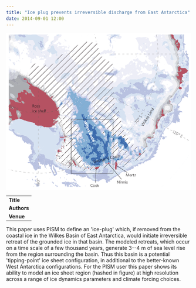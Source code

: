 ```yaml
---
title: "Ice plug prevents irreversible discharge from East Antarctica"
date: 2014-09-01 12:00
---
```


![](/img/applications/mengel2014-wilkes.png)


||
|-
| **Title** | [Ice plug prevents irreversible discharge from East Antarctica](http://www.nature.com/nclimate/journal/vaop/ncurrent/full/nclimate2226.html) |
| **Authors** | [M. Mengel](http://www.pik-potsdam.de/~mengel/) and A. Levermann |
| **Venue** |  [Nature Climate Change](http://www.nature.com/nclimate/index.html)  |

This paper uses PISM to define an 'ice-plug' which, if removed from the coastal ice in the Wilkes Basin of East Antarctica, would initiate irreversible retreat of the grounded ice in that basin. The modeled retreats, which occur on a time scale of a few thousand years, generate 3--4 m of sea level rise from the region surrounding the basin. Thus this basin is a potential 'tipping-point' ice sheet configuration, in additional to the better-known West Antarctica configurations. For the PISM user this paper shows its ability to model an ice sheet region (hashed in figure) at high resolution across a range of ice dynamics parameters and climate forcing choices.

